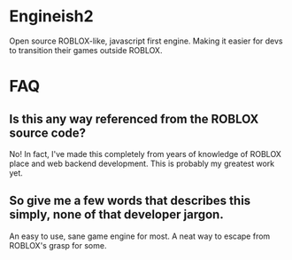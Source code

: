 # Engineish2
Open source ROBLOX-like, javascript first engine. Making it easier for devs to transition their games outside ROBLOX.

# FAQ

## Is this any way referenced from the ROBLOX source code?
No! In fact, I've made this completely from years of knowledge of ROBLOX place and web backend development. This is probably my greatest work yet.

## So give me a few words that describes this simply, none of that developer jargon.
An easy to use, sane game engine for most. A neat way to escape from ROBLOX's grasp for some.
